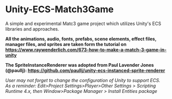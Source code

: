 # Unity-ECS-Match3Game
A simple and experimental Matc3 game project which utilizes Unity's ECS libraries and approaches.

**All the animations, audio, fonts, prefabs, scene elements, effect files, manager files, and sprites are taken form the tutorial on https://www.raywenderlich.com/673-how-to-make-a-match-3-game-in-unity** 

**The SpriteInstanceRenderer was adopted from Paul Lavender Jones (@paullj): https://github.com/paullj/unity-ecs-instanced-sprite-renderer**

*User may not forget to change the configuration of Unity to support ECS. 
As a reminder: Edit>Project Settings>Player>Other Settings > Scripting Runtime 4.x, then Window>Package Manager > Install Entities package*
